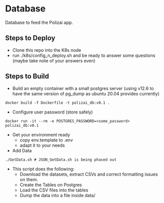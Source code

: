 # Database

Database to feed the Polizai app.

## Steps to Deploy
- Clone this repo into the K8s node
- run ./k8s/config_n_deploy.sh and be ready to answer some questions (maybe take note of your answers even)

## Steps to Build
- Build an empty container with a small postgres server (using v12.6 to have the same version of pg_dump as ubuntu 20.04 provides currently)
```
docker build -f Dockerfile -t polizai_db:v0.1 .
```
- Configure user password (store safely)
```
docker run -it --rm -e POSTGRES_PASSWORD=<some_password> polizai_db:v0.1
```
- Get your environment ready
  - copy env.template to .env
  - adapt it to your needs
- Add Data
```
./GetData.sh # JSON_GetData.sh is being phased out
```
  - This script does the following:
    - Download the datasets, extract CSVs and correct formatting issues on them.
    - Create the Tables on Postgres
    - Load the CSV files into the tables
    - Dump the data into a file inside data/
